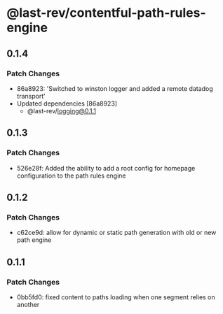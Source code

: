 # @last-rev/contentful-path-rules-engine

## 0.1.4

### Patch Changes

- 86a8923: 'Switched to winston logger and added a remote datadog transport'
- Updated dependencies [86a8923]
  - @last-rev/logging@0.1.1

## 0.1.3

### Patch Changes

- 526e28f: Added the ability to add a root config for homepage configuration to the path rules engine

## 0.1.2

### Patch Changes

- c62ce9d: allow for dynamic or static path generation with old or new path engine

## 0.1.1

### Patch Changes

- 0bb5fd0: fixed content to paths loading when one segment relies on another
